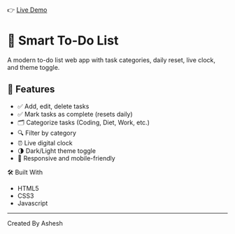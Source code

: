 
👉 [Live Demo](https://ashesh88.github.io/to-do-list/)  


# 🧠 Smart To-Do List

A modern to-do list web app with task categories, daily reset, live clock, and theme toggle.

## 🚀 Features

- ✅ Add, edit, delete tasks
- ✅ Mark tasks as complete (resets daily)
- 🗂️ Categorize tasks (Coding, Diet, Work, etc.)
- 🔍 Filter by category
- ⏰ Live digital clock
- 🌗 Dark/Light theme toggle
- 📱 Responsive and mobile-friendly

🛠️ Built With
  - HTML5
  - CSS3 
  - Javascript


---

  Created By Ashesh
